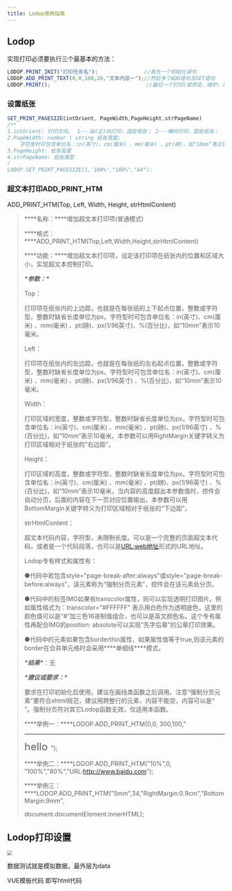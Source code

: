 ```yaml
---
title: Lodop使用指南
---
```




## Lodop

实现打印必须要执行三个最基本的方法：

```js
LODOP.PRINT_INIT("打印任务名");               //首先一个初始化语句 
LODOP.ADD_PRINT_TEXT(0,0,100,20,"文本内容一");//然后多个ADD语句及SET语句 
LODOP.PRINT();                               //最后一个打印(或预览、维护、设计)语句
```



### 设置纸张

```js
SET_PRINT_PAGESIZE(intOrient, PageWidth,PageHeight,strPageName)
/** 
1.intOrient: 打印方向,  1---纵(正)向打印，固定纸张； 2---横向打印，固定纸张；  3---纵(正)向打印，宽度固定，高度按打印内容的高度自适应；
2.PageWidth: number | string 纸张宽度;
	字符型时可包含单位名：in(英寸)、cm(厘米) 、mm(毫米) 、pt(磅)，如“10mm”表示10毫米。数值等于0时本参数无效。
3.PageHeight: 纸张高度
4.strPageName: 纸张类型
/
LODOP.SET_PRINT_PAGESIZE(1,'100%',"100%","A4");
```

### 超文本打印ADD_PRINT_HTM

ADD_PRINT_HTM(Top, Left, Width, Height, strHtmlContent)

>***\*名称：\****增加超文本打印项(普通模式)
>
>***\*格式：\****ADD_PRINT_HTM(Top,Left,Width,Height,strHtmlContent)
>
>***\*功能：\****增加超文本打印项，设定该打印项在纸张内的位置和区域大小，实现超文本控制打印。
>
>***\*参数：\****
>
>Top：
>
>打印项在纸张内的上边距，也就是在每张纸的上下起点位置，整数或字符型，整数时缺省长度单位为px。字符型时可包含单位名：in(英寸)、cm(厘米) 、mm(毫米) 、pt(磅)、px(1/96英寸)、%(百分比)，如“10mm”表示10毫米。
>
>Left：
>
>打印项在纸张内的左边距，也就是在每张纸的左右起点位置，整数或字符型，整数时缺省长度单位为px。字符型时可包含单位名：in(英寸)、cm(厘米) 、mm(毫米) 、pt(磅)、px(1/96英寸) 、%(百分比)，如“10mm”表示10毫米。
>
>Width：
>
>打印区域的宽度，整数或字符型，整数时缺省长度单位为px。字符型时可包含单位名：in(英寸)、cm(厘米) 、mm(毫米) 、pt(磅)、px(1/96英寸) 、%(百分比)，如“10mm”表示10毫米。本参数可以用RightMargin关键字转义为打印区域相对于纸张的“右边距”。
>
>Height：
>
>打印区域的高度，整数或字符型，整数时缺省长度单位为px。字符型时可包含单位名：in(英寸)、cm(厘米) 、mm(毫米) 、pt(磅)、px(1/96英寸) 、%(百分比)，如“10mm”表示10毫米，当内容的高度超出本参数值时，控件会自动分页，后面的内容在下一页对应位置输出。本参数可以用BottomMargin关键字转义为打印区域相对于纸张的“下边距”。
>
>strHtmlContent：
>
>超文本代码内容，字符型，未限制长度。可以是一个完整的页面超文本代码，或者是一个代码段落，也可以是[URL:web地址](URL:web地址)形式的URL地址。
>
>Lodop专有样式和属性有：
>
>●代码中若包含style="page-break-after:always"或style="page-break-before:always"，该元素称为“强制分页元素”，控件会在该元素处分页。
>
>●代码中的标签IMG如果有transcolor属性，则可以实现透明打印图片。例如属性格式为：transcolor="#FFFFFF" 表示用白色作为透明底色，这里的颜色值可以是“#”加三色16进制值组合，也可以是英文颜色名。这个专有属性再配合IMG的position: absolute可以实现“先字后章”的公章打印效果。
>
>●代码中的元素如果包含borderthin属性，如果属性值等于true,则该元素的border在合并单元格时会采用***\*单细线\****模式。
>
>***\*结果\****：无
>
>***\*建议或要求：\****
>
>要求在打印初始化后使用，建议在画线类函数之后调用。注意“强制分页元素”要符合xhtml规范，建议用跨整行的元素，内容不能空，内容可以是“ ”。强制分页符对其它Lodop函数无效，仅适用本函数。
>
>***\*举例一：\****LODOP.ADD_PRINT_HTM(0,0, 300,100,"<hr><font size=5>hello </font>");  
>
>***\*举例二：\****LODOP.ADD_PRINT_HTM("10%",0, "100%","80%","URL:http://www.baidu.com");  
>
>***\*举例三：\****LODOP.ADD_PRINT_HTM("5mm",34,"RightMargin:0.9cm","BottomMargin:9mm",
>
>document.documentElement.innerHTML);



## Lodop打印设置

<img src="https://minimax-1256590847.cos.ap-shanghai.myqcloud.com/img/20220421145329.png" style="zoom:67%;" />

数据测试就是模拟数据，最外层为data



VUE模板代码 即写html代码

